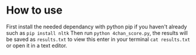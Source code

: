 # How to use

First install the needed dependancy with python pip if you haven't already such as ```pip install nltk```
Then run ``python 4chan_score.py``, the results will be saved as ``results.txt`` to view this enter in your terminal ``cat results.txt`` or open it in a text editor.
